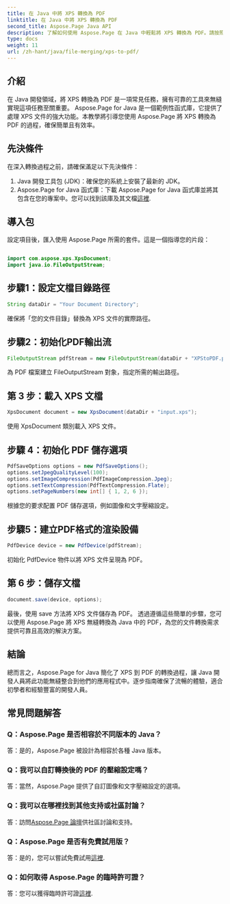 ```yaml
---
title: 在 Java 中將 XPS 轉換為 PDF
linktitle: 在 Java 中將 XPS 轉換為 PDF
second_title: Aspose.Page Java API
description: 了解如何使用 Aspose.Page 在 Java 中輕鬆將 XPS 轉換為 PDF。請按照我們的逐步指南進行高效率的文件轉換。
type: docs
weight: 11
url: /zh-hant/java/file-merging/xps-to-pdf/
---
```

## 介紹
在 Java 開發領域，將 XPS 轉換為 PDF 是一項常見任務，擁有可靠的工具來無縫實現這項任務至關重要。 Aspose.Page for Java 是一個範例性函式庫，它提供了處理 XPS 文件的強大功能。本教學將引導您使用 Aspose.Page 將 XPS 轉換為 PDF 的過程，確保簡單且有效率。
## 先決條件
在深入轉換過程之前，請確保滿足以下先決條件：
1. Java 開發工具包 (JDK)：確保您的系統上安裝了最新的 JDK。
2.  Aspose.Page for Java 函式庫：下載 Aspose.Page for Java 函式庫並將其包含在您的專案中。您可以找到該庫及其文檔[這裡](https://reference.aspose.com/page/java/).
## 導入包
設定項目後，匯入使用 Aspose.Page 所需的套件。這是一個指導您的片段：
```java

import com.aspose.xps.XpsDocument;
import java.io.FileOutputStream;
```
## 步驟1：設定文檔目錄路徑
```java
String dataDir = "Your Document Directory";
```
確保將「您的文件目錄」替換為 XPS 文件的實際路徑。
## 步驟2：初始化PDF輸出流
```java
FileOutputStream pdfStream = new FileOutputStream(dataDir + "XPStoPDF.pdf");
```
為 PDF 檔案建立 FileOutputStream 對象，指定所需的輸出路徑。
## 第 3 步：載入 XPS 文檔
```java
XpsDocument document = new XpsDocument(dataDir + "input.xps");
```
使用 XpsDocument 類別載入 XPS 文件。
## 步驟 4：初始化 PDF 儲存選項
```java
PdfSaveOptions options = new PdfSaveOptions();
options.setJpegQualityLevel(100);
options.setImageCompression(PdfImageCompression.Jpeg);
options.setTextCompression(PdfTextCompression.Flate);
options.setPageNumbers(new int[] { 1, 2, 6 });
```
根據您的要求配置 PDF 儲存選項，例如圖像和文字壓縮設定。
## 步驟5：建立PDF格式的渲染設備
```java
PdfDevice device = new PdfDevice(pdfStream);
```
初始化 PdfDevice 物件以將 XPS 文件呈現為 PDF。
## 第 6 步：儲存文檔
```java
document.save(device, options);
```
最後，使用 save 方法將 XPS 文件儲存為 PDF。
透過遵循這些簡單的步驟，您可以使用 Aspose.Page 將 XPS 無縫轉換為 Java 中的 PDF，為您的文件轉換需求提供可靠且高效的解決方案。
## 結論
總而言之，Aspose.Page for Java 簡化了 XPS 到 PDF 的轉換過程，讓 Java 開發人員將此功能無縫整合到他們的應用程式中。逐步指南確保了流暢的體驗，適合初學者和經驗豐富的開發人員。
## 常見問題解答
### Q：Aspose.Page 是否相容於不同版本的 Java？
答：是的，Aspose.Page 被設計為相容於各種 Java 版本。
### Q：我可以自訂轉換後的 PDF 的壓縮設定嗎？
答：當然，Aspose.Page 提供了自訂圖像和文字壓縮設定的選項。
### Q：我可以在哪裡找到其他支持或社區討論？
答：訪問[Aspose.Page 論壇](https://forum.aspose.com/c/page/39)供社區討論和支持。
### Q：Aspose.Page 是否有免費試用版？
答：是的，您可以嘗試免費試用[這裡](https://releases.aspose.com/).
### Q：如何取得 Aspose.Page 的臨時許可證？
答：您可以獲得臨時許可證[這裡](https://purchase.aspose.com/temporary-license/).